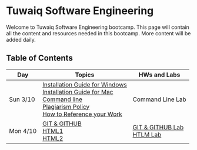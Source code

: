 # Tuwaiq Software Engineering

Welcome to Tuwaiq Software Engineering bootcamp.
This page will contain all the content and resources needed in this bootcamp. More content will be added daily.

## Table of Contents

| Day         | Topics      | HWs and Labs         |
| ----------- | ----------- | ----------- |
| Sun 3/10    | [Installation Guide for Windows](https://github.com/Tuwaiq-SE-Riyadh/students-content/slides/week1/Windows_Installation_Guide.pdf) <br> [Installation Guide for Mac](https://github.com/Tuwaiq-SE-Riyadh/students-content/slides/week1/Mac_Installation_Guide.pdf) <br> [Command line](https://github.com/Tuwaiq-SE-Riyadh/students-content/slides/week1/Command_Line.pptx) <br> [Plagiarism Policy](https://www.dropbox.com/sh/e533hpeddk382u5/AACsj8gievyt1rP4NXrkkCiOa/Certified%20Full%20Stack%20Web%20Developer%20Bootcamp/Level%201%3A%20Web%20Development%20Essentials/Task%201/Additional%20reading/Additional%20Reading%20-%20Plagiarism%20Policy.pdf?dl=0) <br> [How to Reference your Work](https://www.dropbox.com/sh/e533hpeddk382u5/AABOgllceZsIrrcd-plSMulna/Certified%20Full%20Stack%20Web%20Developer%20Bootcamp/Level%201%3A%20Web%20Development%20Essentials/Task%201/Additional%20reading/How%20to%20Reference%20your%20Work.pdf?dl=0)      | Command Line Lab      |
| Mon 4/10    | [GIT & GITHUB](https://github.com/Tuwaiq-SE-Riyadh/students-content/slides/week1/students-content/slides/week1/intro_to_git.pptx) <br> [HTML1](https://github.com/Tuwaiq-SE-Riyadh/students-content/slides/week1/students-content/slides/week1/HTML1.pptx) <br> [HTML2](https://github.com/Tuwaiq-SE-Riyadh/students-content/slides/week1/students-content/slides/week1/HTML2.pptx)  | [GIT & GITHUB Lab](https://github.com/Tuwaiq-SE-Riyadh/week01_day02_gitGithub) <br> [HTLM Lab](https://github.com/Tuwaiq-SE-Riyadh/week01_day02_HTML)|

